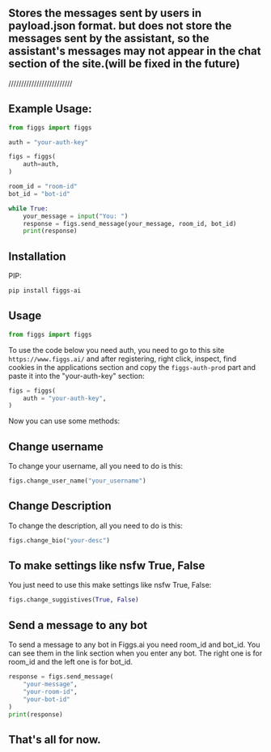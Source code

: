 ## Stores the messages sent by users in payload.json format. but does not store the messages sent by the assistant, so the assistant's messages may not appear in the chat section of the site.(will be fixed in the future)

/////////////////////////

## Example Usage:

```python
from figgs import figgs

auth = "your-auth-key"

figs = figgs(
    auth=auth,
)

room_id = "room-id"
bot_id = "bot-id"

while True:
    your_message = input("You: ")
    response = figs.send_message(your_message, room_id, bot_id)
    print(response)
```

## Installation

PIP:

```bash
pip install figgs-ai
```

## Usage

```python
from figgs import figgs
```

To use the code below you need auth, you need to go to this site `https://www.figgs.ai/` and after registering, right click, inspect, find cookies in the applications section and copy the `figgs-auth-prod` part and paste it into the "your-auth-key" section:

```python
figs = figgs(
    auth = "your-auth-key",
)
```

Now you can use some methods:

## Change username

To change your username, all you need to do is this:

```python
figs.change_user_name("your_username")
```

## Change Description

To change the description, all you need to do is this:

```python
figs.change_bio("your-desc")
```

## To make settings like nsfw True, False

You just need to use this make settings like nsfw True, False:

```python
figs.change_suggistives(True, False)
```

## Send a message to any bot


To send a message to any bot in Figgs.ai you need room_id and bot_id. You can see them in the link section when you enter any bot. The right one is for room_id and the left one is for bot_id.

```python
response = figs.send_message(
    "your-message",
    "your-room-id",
    "your-bot-id"
)
print(response)
```

## That's all for now.
